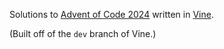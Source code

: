Solutions to [Advent of Code 2024](https://adventofcode.com/2024) written in
[Vine](https://github.com/VineLang/vine).

(Built off of the `dev` branch of Vine.)
